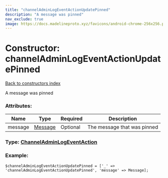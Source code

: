 ```yaml
---
title: "channelAdminLogEventActionUpdatePinned"
description: "A message was pinned"
nav_exclude: true
image: https://docs.madelineproto.xyz/favicons/android-chrome-256x256.png
---
```

# Constructor: channelAdminLogEventActionUpdatePinned  
[Back to constructors index](/API_docs/constructors/index.html)



A message was pinned

### Attributes:

| Name     |    Type       | Required | Description |
|----------|---------------|----------|-------------|
|message|[Message](/API_docs/types/Message.html) | Optional|The message that was pinned|



### Type: [ChannelAdminLogEventAction](/API_docs/types/ChannelAdminLogEventAction.html)


### Example:

```
$channelAdminLogEventActionUpdatePinned = ['_' => 'channelAdminLogEventActionUpdatePinned', 'message' => Message];
```  
